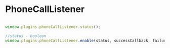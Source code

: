 PhoneCallListener
=================

```javascript

window.plugins.phoneCallListener.status();

//status - boolean
window.plugins.phoneCallListener.enable(status, successCallback, failureCallback)
```
